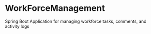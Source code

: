 # WorkForceManagement
Spring Boot Application for managing workforce tasks, comments, and activity logs
